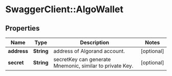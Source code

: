 # SwaggerClient::AlgoWallet

## Properties
Name | Type | Description | Notes
------------ | ------------- | ------------- | -------------
**address** | **String** | address of Algorand account. | [optional] 
**secret** | **String** | secretKey can generate Mnemonic, similar to private Key. | [optional] 

